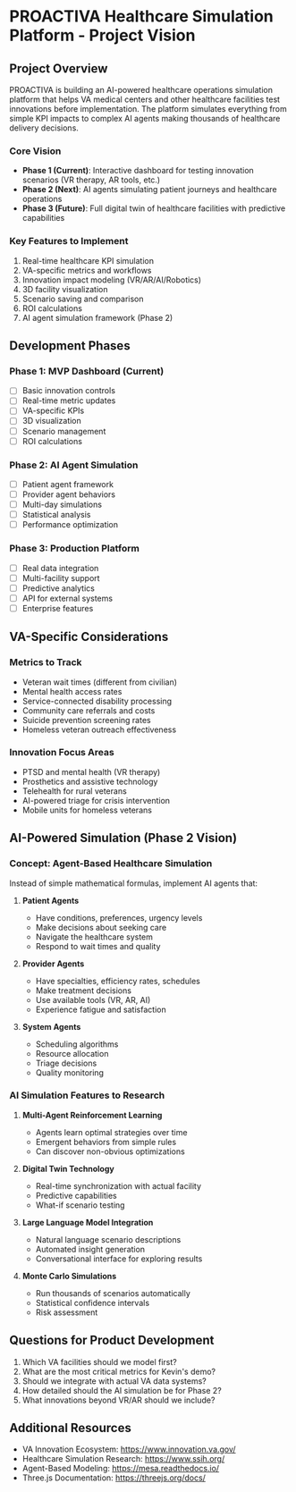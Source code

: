 # PROACTIVA Healthcare Simulation Platform - Project Vision

## Project Overview

PROACTIVA is building an AI-powered healthcare operations simulation platform that helps VA medical centers and other healthcare facilities test innovations before implementation. The platform simulates everything from simple KPI impacts to complex AI agents making thousands of healthcare delivery decisions.

### Core Vision
- **Phase 1 (Current)**: Interactive dashboard for testing innovation scenarios (VR therapy, AR tools, etc.)
- **Phase 2 (Next)**: AI agents simulating patient journeys and healthcare operations
- **Phase 3 (Future)**: Full digital twin of healthcare facilities with predictive capabilities

### Key Features to Implement
1. Real-time healthcare KPI simulation
2. VA-specific metrics and workflows
3. Innovation impact modeling (VR/AR/AI/Robotics)
4. 3D facility visualization
5. Scenario saving and comparison
6. ROI calculations
7. AI agent simulation framework (Phase 2)

## Development Phases

### Phase 1: MVP Dashboard (Current)
- [ ] Basic innovation controls
- [ ] Real-time metric updates
- [ ] VA-specific KPIs
- [ ] 3D visualization
- [ ] Scenario management
- [ ] ROI calculations

### Phase 2: AI Agent Simulation
- [ ] Patient agent framework
- [ ] Provider agent behaviors
- [ ] Multi-day simulations
- [ ] Statistical analysis
- [ ] Performance optimization

### Phase 3: Production Platform
- [ ] Real data integration
- [ ] Multi-facility support
- [ ] Predictive analytics
- [ ] API for external systems
- [ ] Enterprise features

## VA-Specific Considerations

### Metrics to Track
- Veteran wait times (different from civilian)
- Mental health access rates
- Service-connected disability processing
- Community care referrals and costs
- Suicide prevention screening rates
- Homeless veteran outreach effectiveness

### Innovation Focus Areas
- PTSD and mental health (VR therapy)
- Prosthetics and assistive technology
- Telehealth for rural veterans
- AI-powered triage for crisis intervention
- Mobile units for homeless veterans

## AI-Powered Simulation (Phase 2 Vision)

### Concept: Agent-Based Healthcare Simulation

Instead of simple mathematical formulas, implement AI agents that:

1. **Patient Agents**
   - Have conditions, preferences, urgency levels
   - Make decisions about seeking care
   - Navigate the healthcare system
   - Respond to wait times and quality

2. **Provider Agents**
   - Have specialties, efficiency rates, schedules
   - Make treatment decisions
   - Use available tools (VR, AR, AI)
   - Experience fatigue and satisfaction

3. **System Agents**
   - Scheduling algorithms
   - Resource allocation
   - Triage decisions
   - Quality monitoring

### AI Simulation Features to Research

1. **Multi-Agent Reinforcement Learning**
   - Agents learn optimal strategies over time
   - Emergent behaviors from simple rules
   - Can discover non-obvious optimizations

2. **Digital Twin Technology**
   - Real-time synchronization with actual facility
   - Predictive capabilities
   - What-if scenario testing

3. **Large Language Model Integration**
   - Natural language scenario descriptions
   - Automated insight generation
   - Conversational interface for exploring results

4. **Monte Carlo Simulations**
   - Run thousands of scenarios automatically
   - Statistical confidence intervals
   - Risk assessment

## Questions for Product Development

1. Which VA facilities should we model first?
2. What are the most critical metrics for Kevin's demo?
3. Should we integrate with actual VA data systems?
4. How detailed should the AI simulation be for Phase 2?
5. What innovations beyond VR/AR should we include?

## Additional Resources

- VA Innovation Ecosystem: https://www.innovation.va.gov/
- Healthcare Simulation Research: https://www.ssih.org/
- Agent-Based Modeling: https://mesa.readthedocs.io/
- Three.js Documentation: https://threejs.org/docs/